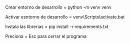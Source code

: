 Crear entorno de desarrollo = python -m venv venv 

Activar esntorno de desarrollo = venv\Scripts\activate.bat

Instala las librerias = pip install -r requirements.txt

Preciona = Esc para cerrar el programa
